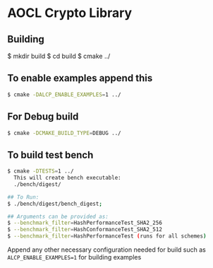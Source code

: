 
# AOCL Crypto Library

## Building

$ mkdir build
$ cd build
$ cmake ../


## To enable examples append this
```sh
$ cmake -DALCP_ENABLE_EXAMPLES=1 ../
```


## For Debug build

```sh
$ cmake -DCMAKE_BUILD_TYPE=DEBUG ../
```

## To build test bench

```sh
$ cmake -DTESTS=1 ../
  This will create bench executable:
  ./bench/digest/

## To Run:
$ ./bench/digest/bench_digest;

## Arguments can be provided as:
$ --benchmark_filter=HashPerformanceTest_SHA2_256
$ --benchmark_filter=HashConformanceTest_SHA2_512
$ --benchmark_filter=HashPerformanceTest (runs for all schemes)
```

Append any other necessary configuration needed for build such as 
`ALCP_ENABLE_EXAMPLES=1` for building examples

